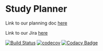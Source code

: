 # Study Planner

Link to our planning doc [here](https://otagouni-my.sharepoint.com/:w:/r/personal/hoplu238_student_otago_ac_nz/_layouts/15/Doc.aspx?sourcedoc=%7BF94AC2B6-6452-4453-A38A-EF168D81AD7D%7D&file=COSC345%20Assignment%201%20Final.docx&action=default&mobileredirect=true&DefaultItemOpen=1&login_hint=cusai543%40student.otago.ac.nz&ct=1723170586851&wdOrigin=OFFICECOM-WEB.START.REC&cid=02e0c9b3-a619-41ba-b89b-201fd8585a81&wdPreviousSessionSrc=HarmonyWeb&wdPreviousSession=720c3c41-c4d4-4d4b-9ad3-a0c16f644ad0)


Link to our Jira [here](https://no-pie-charts.atlassian.net/jira/software/projects/SCRUM/boards/1/backlog)


[![Build Status](https://github.com/acush0/cosc345project/actions/workflows/cmake-multi-platform.yml/badge.svg)](https://github.com/acush0/cosc345project/actions)
[![codecov](https://codecov.io/gh/acush0/cosc345project/branch/main/graph/badge.svg)](https://codecov.io/gh/acush0/cosc345project/)
[![Codacy Badge](https://app.codacy.com/project/badge/Grade/320f95ddc9ec438bb67e5fb31f00ecc9)](https://app.codacy.com/gh/acush0/cosc345project/dashboard?utm_source=gh&utm_medium=referral&utm_content=&utm_campaign=Badge_grade)
